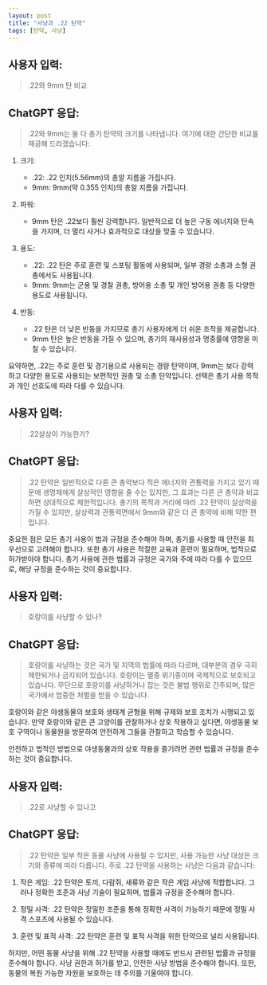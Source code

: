 ```yaml
---
layout: post
title: "사냥과 .22 탄약"
tags: [탄약, 사냥]
---
```


## 사용자 입력:
> .22와 9mm 탄 비교

## ChatGPT 응답:
> .22와 9mm는 둘 다 총기 탄약의 크기를 나타냅니다. 여기에 대한 간단한 비교를 제공해 드리겠습니다:

1. 크기:
   - .22: .22 인치(5.56mm)의 총알 지름을 가집니다.
   - 9mm: 9mm(약 0.355 인치)의 총알 지름을 가집니다.

2. 파워:
   - 9mm 탄은 .22보다 훨씬 강력합니다. 일반적으로 더 높은 구동 에너지와 탄속을 가지며, 더 멀리 사거나 효과적으로 대상을 맞출 수 있습니다.

3. 용도:
   - .22: .22 탄은 주로 훈련 및 스포팅 활동에 사용되며, 일부 경량 소총과 소형 권총에서도 사용됩니다.
   - 9mm: 9mm는 군용 및 경찰 권총, 방어용 소총 및 개인 방어용 권총 등 다양한 용도로 사용됩니다.

4. 반동:
   - .22 탄은 더 낮은 반동을 가지므로 총기 사용자에게 더 쉬운 조작을 제공합니다.
   - 9mm 탄은 높은 반동을 가질 수 있으며, 총기의 재사용성과 명중률에 영향을 미칠 수 있습니다.

요약하면, .22는 주로 훈련 및 경기용으로 사용되는 경량 탄약이며, 9mm는 보다 강력하고 다양한 용도로 사용되는 보편적인 권총 및 소총 탄약입니다. 선택은 총기 사용 목적과 개인 선호도에 따라 다를 수 있습니다.

## 사용자 입력:
> .22살상이 갸능한가?

## ChatGPT 응답:
> .22 탄약은 일반적으로 다른 큰 총약보다 적은 에너지와 관통력을 가지고 있기 때문에 생명체에게 살상적인 영향을 줄 수는 있지만, 그 효과는 다른 큰 총약과 비교하면 상대적으로 제한적입니다. 총기의 목적과 거리에 따라 .22 탄약이 살상력을 가질 수 있지만, 살상력과 관통력면에서 9mm와 같은 더 큰 총약에 비해 약한 편입니다.

중요한 점은 모든 총기 사용이 법과 규정을 준수해야 하며, 총기를 사용할 때 안전을 최우선으로 고려해야 합니다. 또한 총기 사용은 적절한 교육과 훈련이 필요하며, 법적으로 허가받아야 합니다. 총기 사용에 관한 법률과 규정은 국가와 주에 따라 다를 수 있으므로, 해당 규정을 준수하는 것이 중요합니다.

## 사용자 입력:
> 호랑이를 사냥할 수 있나?

## ChatGPT 응답:
> 호랑이를 사냥하는 것은 국가 및 지역의 법률에 따라 다르며, 대부분의 경우 극히 제한되거나 금지되어 있습니다. 호랑이는 멸종 위기종이며 국제적으로 보호되고 있습니다. 무단으로 호랑이를 사냥하거나 잡는 것은 불법 행위로 간주되며, 많은 국가에서 엄중한 처벌을 받을 수 있습니다.

호랑이와 같은 야생동물의 보호와 생태계 균형을 위해 규제와 보호 조치가 시행되고 있습니다. 만약 호랑이와 같은 큰 고양이를 관찰하거나 상호 작용하고 싶다면, 야생동물 보호 구역이나 동물원을 방문하여 안전하게 그들을 관찰하고 학습할 수 있습니다.

안전하고 법적인 방법으로 야생동물과의 상호 작용을 즐기려면 관련 법률과 규정을 준수하는 것이 중요합니다.

## 사용자 입력:
> .22로 사냥할 수 있나고

## ChatGPT 응답:
> .22 탄약은 일부 작은 동물 사냥에 사용될 수 있지만, 사용 가능한 사냥 대상은 크기와 종류에 따라 다릅니다. 주로 .22 탄약을 사용하는 사냥은 다음과 같습니다:

1. 작은 게임: .22 탄약은 토끼, 다람쥐, 새류와 같은 작은 게임 사냥에 적합합니다. 그러나 정확한 조준과 사냥 기술이 필요하며, 법률과 규정을 준수해야 합니다.

2. 정밀 사격: .22 탄약은 정밀한 조준을 통해 정확한 사격이 가능하기 때문에 정밀 사격 스포츠에 사용될 수 있습니다.

3. 훈련 및 표적 사격: .22 탄약은 훈련 및 표적 사격을 위한 탄약으로 널리 사용됩니다.

하지만, 어떤 동물 사냥을 위해 .22 탄약을 사용할 때에도 반드시 관련된 법률과 규정을 준수해야 합니다. 사냥 권한과 허가를 받고, 안전한 사냥 방법을 준수해야 합니다. 또한, 동물의 복원 가능한 자원을 보호하는 데 주의를 기울여야 합니다.

